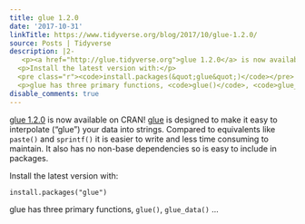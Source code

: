 ```yaml
---
title: glue 1.2.0
date: '2017-10-31'
linkTitle: https://www.tidyverse.org/blog/2017/10/glue-1.2.0/
source: Posts | Tidyverse
description: |2-
   <p><a href="http://glue.tidyverse.org">glue 1.2.0</a> is now available on CRAN! <a href="http://glue.tidyverse.org">glue</a> is designed to make it easy to interpolate (“glue”) your data into strings. Compared to equivalents like <code>paste()</code> and <code>sprintf()</code> it is easier to write and less time consuming to maintain. It also has no non-base dependencies so is easy to include in packages.</p>
  <p>Install the latest version with:</p>
  <pre class="r"><code>install.packages(&quot;glue&quot;)</code></pre>
  <p>glue has three primary functions, <code>glue()</code>, <code>glue_data()</code> ...
disable_comments: true
---
```

 <p><a href="http://glue.tidyverse.org">glue 1.2.0</a> is now available on CRAN! <a href="http://glue.tidyverse.org">glue</a> is designed to make it easy to interpolate (“glue”) your data into strings. Compared to equivalents like <code>paste()</code> and <code>sprintf()</code> it is easier to write and less time consuming to maintain. It also has no non-base dependencies so is easy to include in packages.</p>
<p>Install the latest version with:</p>
<pre class="r"><code>install.packages(&quot;glue&quot;)</code></pre>
<p>glue has three primary functions, <code>glue()</code>, <code>glue_data()</code> ...